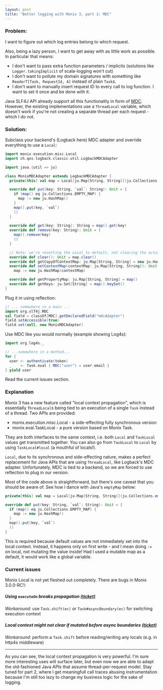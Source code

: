 ```yaml
---
layout: post
title: "Better logging with Monix 3, part 1: MDC"
---
```

### Problem:
I want to figure out which log entries belong to which request.

Also, being a lazy person, I want to get away with as little work as possible. In particular that means:
- I don't want to pass extra function parameters / implicits (solutions like `Logger.takingImplicit` of scala-logging won't cut)
- I don't want to pollute my domain signatures with something like `ReaderT[Task, RequestId, A]` instead of plain `Task`s.
- I don't want to manually insert request ID to every call to log function. I want to set it once and be done with it.

Java SLF4J API already support all this functionality in form of [MDC](https://www.slf4j.org/api/org/slf4j/MDC.html). However, the existing implementations use a `ThreadLocal` variable, which doesn't work if you're not creating a separate thread per each request - which I do not.

### Solution:
<!--more-->
Subclass your backend's (Logback here) MDC adapter and override everything to use a `Local`:

```scala
import monix.execution.misc.Local
import ch.qos.logback.classic.util.LogbackMDCAdapter

import java.{util => ju}

class MonixMDCAdapter extends LogbackMDCAdapter {
  private[this] val map = Local[ju.Map[String, String]](ju.Collections.emptyMap())

  override def put(key: String, `val`: String): Unit = {
    if (map() eq ju.Collections.EMPTY_MAP) {
      map := new ju.HashMap()
    }
    map().put(key, `val`)
    ()
  }
  
  override def get(key: String): String = map().get(key)
  override def remove(key: String): Unit = {
    map().remove(key)
    ()
  }

  // Note: we're resetting the Local to default, not clearing the actual hashmap
  override def clear(): Unit = map.clear()
  override def getCopyOfContextMap: ju.Map[String, String] = new ju.HashMap(map())
  override def setContextMap(contextMap: ju.Map[String, String]): Unit =
    map := new ju.HashMap(contextMap)

  override def getPropertyMap: ju.Map[String, String] = map()
  override def getKeys: ju.Set[String] = map().keySet()
}
```

Plug it in using reflection:

```scala
// ... somewhere in a main ...
import org.slf4j.MDC
val field = classOf[MDC].getDeclaredField("mdcAdapter")
field.setAccessible(true)
field.set(null, new MonixMDCAdapter)
```

Use MDC like you would normally (example showing Log4s):

```scala
import org.log4s._

// ...somewhere in a method...
for {
  user <- authenticate(token)
  _    <- Task.eval { MDC("user") = user.email }
} yield user
```

Read the current issues section.

### Explanation

Monix 3 has a new feature called "local context propagation", which is essentially `ThreadLocal`s being tied to an execution of a single `Task` instead of a thread. Two APIs are provided:

- monix.execution.misc.Local - a side-effecting fully synchronous version
- monix.eval.TaskLocal - a pure version based on Monix Task.

They are both interfaces to the same context, i.e. both `Local` and `TaskLocal` values get transmitted together. You can also go from `TaskLocal` to `Local` by using `TaskLocal#local` (a mouthful of locals!).

`Local`, due to its synchronous and side-effecting nature, makes a perfect replacement for Java APIs that are using `ThreadLocal`, like Logback's MDC adapter. Unfortunately, MDC is tied to a backend, so we are forced to use reflection to plug in our version.

Most of the code above is straightforward, but there's one caveat that you should be aware of. See how I dance with Java's `emptyMap` below:

```scala
private[this] val map = Local[ju.Map[String, String]](ju.Collections.emptyMap())

override def put(key: String, `val`: String): Unit = {
  if (map() eq ju.Collections.EMPTY_MAP) {
    map := new ju.HashMap()
  }
  map().put(key, `val`)
  ()
}
```

This is required because default values are not immediately set into the local context. Instead, it happens only on first write - and I mean doing `:=` on local, not mutating the value inside! Had I used a mutable map as a default, it would work like a global variable.

### Current issues

Monix Local is not yet fleshed out completely. There are bugs in Monix 3.0.0-RC1:

##### Using `executeOn` breaks propagation [(ticket)](https://github.com/monix/monix/issues/612)
*Workaround:* use `Task.shift(ec)` or `Task#asyncBoundary(ec)` for switching execution context
##### Local context might not clear if mutated before async boundaries [(ticket)](https://github.com/monix/monix/issues/624)
*Workaround:* perform a `Task.shift` before reading/writing any locals (e.g. in http4s middleware)


---

As you can see, the local context propagation is very powerful. I'm sure more interesting uses will surface later, but even now we are able to adapt the old-fashioned Java APIs that assume thread-per-request model. Stay tuned for part 2, where I get meaningfull call traces abusing instrumentation because I'm still too lazy to change my business logic for the sake of logging.
